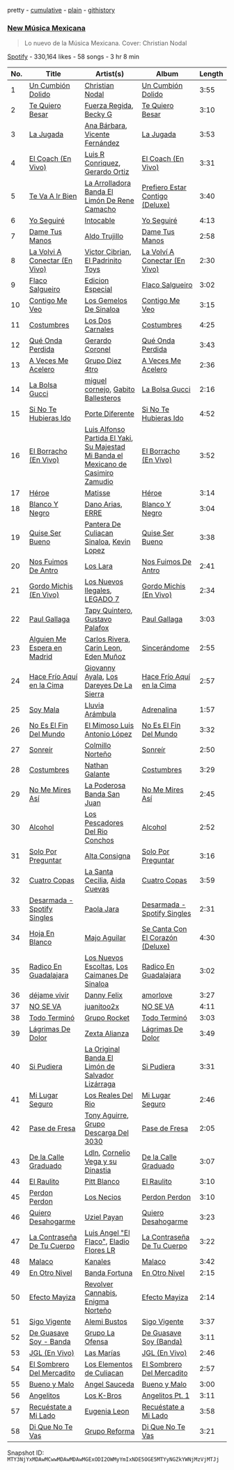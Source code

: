 pretty - [cumulative](/playlists/cumulative/37i9dQZF1DX6Adf5JEwIPs.md) - [plain](/playlists/plain/37i9dQZF1DX6Adf5JEwIPs) - [githistory](https://github.githistory.xyz/mackorone/spotify-playlist-archive/blob/main/playlists/plain/37i9dQZF1DX6Adf5JEwIPs)

### [New Música Mexicana](https://open.spotify.com/playlist/37i9dQZF1DX6Adf5JEwIPs)

> Lo nuevo de la Música Mexicana\. Cover: Christian Nodal

[Spotify](https://open.spotify.com/user/spotify) - 330,164 likes - 58 songs - 3 hr 8 min

| No. | Title | Artist(s) | Album | Length |
|---|---|---|---|---|
| 1 | [Un Cumbión Dolido](https://open.spotify.com/track/7uZ5C69LskNw0B4szvVWI5) | [Christian Nodal](https://open.spotify.com/artist/0XwVARXT135rw8lyw1EeWP) | [Un Cumbión Dolido](https://open.spotify.com/album/7nCJIsXrNGI0Ya2v1jmWzK) | 3:55 |
| 2 | [Te Quiero Besar](https://open.spotify.com/track/3iwKWIaEZ5jafPYZZSCDLz) | [Fuerza Regida](https://open.spotify.com/artist/0ys2OFYzWYB5hRDLCsBqxt), [Becky G](https://open.spotify.com/artist/4obzFoKoKRHIphyHzJ35G3) | [Te Quiero Besar](https://open.spotify.com/album/3nzB6RJLeWrgaATXF5ZIkr) | 3:10 |
| 3 | [La Jugada](https://open.spotify.com/track/1wpYlTOjnNjg4NFOSfEZAQ) | [Ana Bárbara](https://open.spotify.com/artist/43qxAkuKFB6fMNSeS5dO7Z), [Vicente Fernández](https://open.spotify.com/artist/4PPoI9LuYeFX8V674Z1R6l) | [La Jugada](https://open.spotify.com/album/0BHbOtxdDJrsNYIYNZpvNj) | 3:53 |
| 4 | [El Coach \(En Vivo\)](https://open.spotify.com/track/3QS5Z1l9keZLelGpmnsSBl) | [Luis R Conriquez](https://open.spotify.com/artist/0pePYDrJGk8gqMRbXrLJC8), [Gerardo Ortiz](https://open.spotify.com/artist/4J13m9IZh03PEhoxAxRhXO) | [El Coach \(En Vivo\)](https://open.spotify.com/album/5GrA7aAr5CK4BjIKybsShe) | 3:31 |
| 5 | [Te Va A Ir Bien](https://open.spotify.com/track/7nHD3IwYISHWeX946ZBUhp) | [La Arrolladora Banda El Limón De Rene Camacho](https://open.spotify.com/artist/5bSfBBCxY8QAk4Pifveisz) | [Prefiero Estar Contigo \(Deluxe\)](https://open.spotify.com/album/0RyJXHmyxfV0JlTonmmAyx) | 3:40 |
| 6 | [Yo Seguiré](https://open.spotify.com/track/0wCmsxdleZ6Bx1wnbASzPT) | [Intocable](https://open.spotify.com/artist/108moq3rq6bm1M4Ypz0J02) | [Yo Seguiré](https://open.spotify.com/album/2Kgdp5hOSOKuk7X1K1yytR) | 4:13 |
| 7 | [Dame Tus Manos](https://open.spotify.com/track/2y4i3oq7fHK4JxWwtzVIKA) | [Aldo Trujillo](https://open.spotify.com/artist/0l6WgSoqo4UqeuXFKnTQRu) | [Dame Tus Manos](https://open.spotify.com/album/3VQA1Uq7oua1QDuFZt3ExH) | 2:58 |
| 8 | [La Volvi A Conectar \(En Vivo\)](https://open.spotify.com/track/2jxUxtFvkIaJ0FYJ5VzHNL) | [Victor Cibrian](https://open.spotify.com/artist/1iXdpCz3AeLEAvzqeNodt8), [El Padrinito Toys](https://open.spotify.com/artist/04mzq9GH08zOBRdV2gzmXm) | [La Volví A Conectar \(En Vivo\)](https://open.spotify.com/album/4svIi2hRw9RTqu6Ztu72OT) | 2:30 |
| 9 | [Flaco Salgueiro](https://open.spotify.com/track/26gjboIAI5bQevZS7aRg8C) | [Edicion Especial](https://open.spotify.com/artist/7DkseLyOZrdRjCuoWFtqFi) | [Flaco Salgueiro](https://open.spotify.com/album/4qM2J7FwcX2wCo1hxZEH10) | 3:02 |
| 10 | [Contigo Me Veo](https://open.spotify.com/track/7LMMzvDbCVyKu3gF1uR9A5) | [Los Gemelos De Sinaloa](https://open.spotify.com/artist/1Zkxm1dM3HI3QkTmxUEVQA) | [Contigo Me Veo](https://open.spotify.com/album/08zbwNKwS5DfmPRgDBTcQW) | 3:15 |
| 11 | [Costumbres](https://open.spotify.com/track/1UuZhqr2jiTvYXr1WaaEc2) | [Los Dos Carnales](https://open.spotify.com/artist/25UNJbwGZSQKvz5cPLWlv3) | [Costumbres](https://open.spotify.com/album/4VfbYt5ZLYmVsTAeNhCA1O) | 4:25 |
| 12 | [Qué Onda Perdida](https://open.spotify.com/track/3TjLFavKPwuvXk5xnxPlEk) | [Gerardo Coronel](https://open.spotify.com/artist/6JoYL9QYbdgPb6EuE5J2pC) | [Qué Onda Perdida](https://open.spotify.com/album/2XIMzHRF6bkv81iGbkvcQN) | 3:43 |
| 13 | [A Veces Me Acelero](https://open.spotify.com/track/7nOIaI6s21Tie0lQmu0lfv) | [Grupo Diez 4tro](https://open.spotify.com/artist/6ubJLRTVzomuWIScbguoSY) | [A Veces Me Acelero](https://open.spotify.com/album/2gAKw1ufXAC4JOQ9EkDNGx) | 2:36 |
| 14 | [La Bolsa Gucci](https://open.spotify.com/track/7KBTLsYW2sI42vdlVP079C) | [miguel cornejo](https://open.spotify.com/artist/67s0oOKE73W45e5UawllhS), [Gabito Ballesteros](https://open.spotify.com/artist/6Sbl0NT50roqWvy746MfVf) | [La Bolsa Gucci](https://open.spotify.com/album/1LMGPTkDnylJGOiojhF11C) | 2:16 |
| 15 | [Si No Te Hubieras Ido](https://open.spotify.com/track/6R5QRhLTTk2KetYpu6H5O7) | [Porte Diferente](https://open.spotify.com/artist/1OZhgL2E9qx49PhVzWRcuf) | [Si No Te Hubieras Ido](https://open.spotify.com/album/2ZOR1A4L2hCEiyXnx6DImD) | 4:52 |
| 16 | [El Borracho \(En Vivo\)](https://open.spotify.com/track/1evaAZr2Y7AB8tMwVnPuVO) | [Luis Alfonso Partida El Yaki](https://open.spotify.com/artist/5l6N2hoIaP7snXdjnCULvk), [Su Majestad Mi Banda el Mexicano de Casimiro Zamudio](https://open.spotify.com/artist/6xpqO0zJHdy9pGoY7u0G8u) | [El Borracho \(En Vivo\)](https://open.spotify.com/album/1aBYwSTMQCW5LXLbFHF0m9) | 3:52 |
| 17 | [Héroe](https://open.spotify.com/track/2cL9vIzUcEAO8AnKsnGMgV) | [Matisse](https://open.spotify.com/artist/77aLk6J8ofnVxa1eXK9jiU) | [Héroe](https://open.spotify.com/album/0beJjSyTevTUUFjiuSWcRK) | 3:14 |
| 18 | [Blanco Y Negro](https://open.spotify.com/track/3h5BJzVXakNbLvKY3oqNKd) | [Dano Arias](https://open.spotify.com/artist/1AiUJjP4nxM9KIqsFjxMVT), [ERRE](https://open.spotify.com/artist/5OugQZ3PqgRofo9mtzVYN3) | [Blanco Y Negro](https://open.spotify.com/album/4tjuJwbsp4c8zMFUErJpqR) | 3:04 |
| 19 | [Quise Ser Bueno](https://open.spotify.com/track/7MAPPJtHY6ufnyhi6OexMu) | [Pantera De Culiacan Sinaloa](https://open.spotify.com/artist/0mRXQOJkMRuEgfF345LOZ0), [Kevin Lopez](https://open.spotify.com/artist/0ZzYMp49RXtrF29cEngFFJ) | [Quise Ser Bueno](https://open.spotify.com/album/19kg4sH9AsYEu3oIuuBkcf) | 3:38 |
| 20 | [Nos Fuimos De Antro](https://open.spotify.com/track/3cbMEqoaeXow9SavSQJXoK) | [Los Lara](https://open.spotify.com/artist/0GUkPki3DpCkvKDxIKpaI4) | [Nos Fuimos De Antro](https://open.spotify.com/album/0DTWzfgAoVwa3i2ATwP0ur) | 2:41 |
| 21 | [Gordo Michis \(En Vivo\)](https://open.spotify.com/track/5sak5bVVVKx6M0uqVu7qGb) | [Los Nuevos Ilegales](https://open.spotify.com/artist/0dAcy3ayJIW98jdHTacqac), [LEGADO 7](https://open.spotify.com/artist/7yCGrS6Xh3UngvY6Ad5sMJ) | [Gordo Michis \(En Vivo\)](https://open.spotify.com/album/31oHGBQLvNZUgagcK5b7LB) | 2:34 |
| 22 | [Paul Gallaga](https://open.spotify.com/track/5SW71Rw9qJQvy6QLVctg5h) | [Tapy Quintero](https://open.spotify.com/artist/1CTYCiBGcZTsZBzYoa4pxM), [Gustavo Palafox](https://open.spotify.com/artist/4sFGEHs1ufSWEmfpTDm3DM) | [Paul Gallaga](https://open.spotify.com/album/2PisFqKeu1mpgRRYLTk9hV) | 3:03 |
| 23 | [Alguien Me Espera en Madrid](https://open.spotify.com/track/4EffpCSd0574GIKF9eKOUl) | [Carlos Rivera](https://open.spotify.com/artist/39yVoqm6sYFvvqF1RciUVf), [Carin Leon](https://open.spotify.com/artist/66ihevNkSYNzRAl44dx6jJ), [Eden Muñoz](https://open.spotify.com/artist/1gJdf4Yybu4X5A2xYV3NMV) | [Sincerándome](https://open.spotify.com/album/3m7RgFTpgegZrhETayZOA7) | 2:55 |
| 24 | [Hace Frío Aquí en la Cima](https://open.spotify.com/track/538jDVyGwrsKBWV4TjIgcL) | [Giovanny Ayala](https://open.spotify.com/artist/0OmIOUU8SceGFVrqrEm70j), [Los Dareyes De La Sierra](https://open.spotify.com/artist/1ZMJSCQw8DIefcLb1FIpY0) | [Hace Frío Aquí en la Cima](https://open.spotify.com/album/1RpdlGnhty9ymIv72o0EGw) | 2:57 |
| 25 | [Soy Mala](https://open.spotify.com/track/10pyLImhmwLQcl3G4ahJZB) | [Lluvia Arámbula](https://open.spotify.com/artist/1GNHRCTZBHUf8rYfPTjT92) | [Adrenalina](https://open.spotify.com/album/4806StxcG6kpJXdGwMH9Tc) | 1:57 |
| 26 | [No Es El Fin Del Mundo](https://open.spotify.com/track/6MMhrRXFLmIittFhfNksPn) | [El Mimoso Luis Antonio López](https://open.spotify.com/artist/7AUgYiThuW80zSOwY7Ub2g) | [No Es El Fin Del Mundo](https://open.spotify.com/album/6caP9TmL2aASQWY9q7972I) | 3:32 |
| 27 | [Sonreír](https://open.spotify.com/track/4fMevGQ4np44M1OK88Nv5U) | [Colmillo Norteño](https://open.spotify.com/artist/5YvrXxWXf9n9enAV8HHZSN) | [Sonreír](https://open.spotify.com/album/2eNHJfFp2JjQIDAI4k5aq3) | 2:50 |
| 28 | [Costumbres](https://open.spotify.com/track/0BdFxosvp9aKbDshbC95vM) | [Nathan Galante](https://open.spotify.com/artist/0mYDDBNR5KCRC68CkmeOJB) | [Costumbres](https://open.spotify.com/album/0HCNenSs0hDje4ohmjKMeT) | 3:29 |
| 29 | [No Me Mires Así](https://open.spotify.com/track/0KAriPAvH7g4xrTrjvI5rd) | [La Poderosa Banda San Juan](https://open.spotify.com/artist/3U1u6ytK0DaM89dqiVxB0u) | [No Me Mires Así](https://open.spotify.com/album/6GeiFac3GbqLEIWwxYYRXe) | 2:45 |
| 30 | [Alcohol](https://open.spotify.com/track/2YVwcSD0QZxQjeZvMVVkv1) | [Los Pescadores Del Rio Conchos](https://open.spotify.com/artist/3h88VTqRj3GbUd2W41ZY5U) | [Alcohol](https://open.spotify.com/album/5WFKVpaDdIlGwrDFQUXGYe) | 2:52 |
| 31 | [Solo Por Preguntar](https://open.spotify.com/track/6qyU3iqMTvr4FpSO2i6Xu3) | [Alta Consigna](https://open.spotify.com/artist/0DjAjUeZwSixK0dRwplBXb) | [Solo Por Preguntar](https://open.spotify.com/album/5ZditFs5OPmmeogH5e2Xi4) | 3:16 |
| 32 | [Cuatro Copas](https://open.spotify.com/track/61tGx5rUhzrt85uVxDqzof) | [La Santa Cecilia](https://open.spotify.com/artist/2FZrEn80eCoWrrkGXPLF0v), [Aida Cuevas](https://open.spotify.com/artist/5BOm3jiZCxwCXXJ0Hstubr) | [Cuatro Copas](https://open.spotify.com/album/2Q0z2joI0OzF4kLV1ty0gP) | 3:59 |
| 33 | [Desarmada \- Spotify Singles](https://open.spotify.com/track/2Sq8nivB0lT67tpg2xgIcG) | [Paola Jara](https://open.spotify.com/artist/6y4IOQcDIDg6I1OEKf2oJk) | [Desarmada \- Spotify Singles](https://open.spotify.com/album/4lzjjzwvPHCGW5LOWTQHih) | 2:31 |
| 34 | [Hoja En Blanco](https://open.spotify.com/track/410oSeukkBVpi4w8cAJfDy) | [Majo Aguilar](https://open.spotify.com/artist/77WEAaYIiO4SbK5IU9pWZP) | [Se Canta Con El Corazón \(Deluxe\)](https://open.spotify.com/album/1zTVZRbaClXtUAt9s6tdSg) | 4:30 |
| 35 | [Radico En Guadalajara](https://open.spotify.com/track/25mluHAkXrvgrlSfPj8Ltx) | [Los Nuevos Escoltas](https://open.spotify.com/artist/2ryWlZONvVzpU8Ql2hnwPm), [Los Caimanes De Sinaloa](https://open.spotify.com/artist/5VE6IinEVSwdQNqQIN8zAN) | [Radico En Guadalajara](https://open.spotify.com/album/71ipDGT05rCL2C9jIxlUfx) | 3:02 |
| 36 | [déjame vivir](https://open.spotify.com/track/087sEV24d6VtERT2aiW9T2) | [Danny Felix](https://open.spotify.com/artist/51pVYU9oIKHUb72Y0v8iVV) | [amorlove](https://open.spotify.com/album/2fr723OoqF6nYM0ucTIuQ8) | 3:27 |
| 37 | [NO SE VA](https://open.spotify.com/track/15zTvIhkmoEiCJU1dcagkd) | [juanitoo2x](https://open.spotify.com/artist/73URHaZxYQMyyiVqxKfBDf) | [NO SE VA](https://open.spotify.com/album/5z76Ks0UDPdGBXNwDbd3X4) | 4:11 |
| 38 | [Todo Terminó](https://open.spotify.com/track/0RrN2Vm2FXGhZQZRiFnG0U) | [Grupo Rocket](https://open.spotify.com/artist/5DcpgbwetMYJL7RFIUbRsV) | [Todo Terminó](https://open.spotify.com/album/0i0FRjgz2NCaN8s212Rcd4) | 3:03 |
| 39 | [Lágrimas De Dolor](https://open.spotify.com/track/62BFMRJTwMV0ID8Svk3rLD) | [Zexta Alianza](https://open.spotify.com/artist/2dMIA9Z9kAwjqHptVnccGX) | [Lágrimas De Dolor](https://open.spotify.com/album/7ltR6C6ExOrExTTkZlRAmY) | 3:49 |
| 40 | [Si Pudiera](https://open.spotify.com/track/7sjjwdWVgR08hqeS0NubhM) | [La Original Banda El Limón de Salvador Lizárraga](https://open.spotify.com/artist/2ghByd8ucnRTWceSAnAZ0G) | [Si Pudiera](https://open.spotify.com/album/1CZU0kfZuHLUXm3qMxHAp8) | 3:31 |
| 41 | [Mi Lugar Seguro](https://open.spotify.com/track/6DNmkuQgl7qNdWKRmNPGI0) | [Los Reales Del Rio](https://open.spotify.com/artist/4kNePvgiofm21MEs9fL7Yc) | [Mi Lugar Seguro](https://open.spotify.com/album/322tfMVUK6G6DHH30mifP4) | 2:46 |
| 42 | [Pase de Fresa](https://open.spotify.com/track/4mXWMZYUaqPvtqAfBURALv) | [Tony Aguirre](https://open.spotify.com/artist/6twEaJ9RPRYiCmWapjG8xh), [Grupo Descarga Del 3030](https://open.spotify.com/artist/7b5a0FZafkLHB56YkKZHAL) | [Pase de Fresa](https://open.spotify.com/album/4eHyjvTxr6ccvh6WllVeQY) | 2:05 |
| 43 | [De la Calle Graduado](https://open.spotify.com/track/7BohzfINUZAuv0m1o1xA1u) | [Ldln](https://open.spotify.com/artist/6zUohwxj78LtEvlXR4T8fU), [Cornelio Vega y su Dinastia](https://open.spotify.com/artist/3xNhaqwvNIAP57dWgMTP1d) | [De la Calle Graduado](https://open.spotify.com/album/4Wigj9epF6591J47RiM58Z) | 3:07 |
| 44 | [El Raulito](https://open.spotify.com/track/0T8psfzHptYOA1GHDBqgbx) | [Pitt Blanco](https://open.spotify.com/artist/30gIMGuXt3QKpyVQHhJc8o) | [El Raulito](https://open.spotify.com/album/4ZqXlZBnogGgyyX7XdxqsD) | 3:10 |
| 45 | [Perdon Perdon](https://open.spotify.com/track/3hj4BrNPg1N6fv7zPGaKGA) | [Los Necios](https://open.spotify.com/artist/2ksSO9pB8GaQfmzO3dhRaF) | [Perdon Perdon](https://open.spotify.com/album/5o5UpMFTyu1uxYSriD7bud) | 3:10 |
| 46 | [Quiero Desahogarme](https://open.spotify.com/track/6Lk6qPdxcmVIzkyQ3DEqm6) | [Uziel Payan](https://open.spotify.com/artist/1mUJ5FdyqTx1UewE6z6imQ) | [Quiero Desahogarme](https://open.spotify.com/album/3TJpgCBOO6vQjniSvQbJTq) | 3:23 |
| 47 | [La Contraseña De Tu Cuerpo](https://open.spotify.com/track/0JGxubIP9h6x5JDYUzyrTH) | [Luis Angel "El Flaco"](https://open.spotify.com/artist/4kJ2OBSNasUA4yOT5NCfCl), [Eladio Flores LR](https://open.spotify.com/artist/79L55hJR2nKHrFkWbJO0RG) | [La Contraseña De Tu Cuerpo](https://open.spotify.com/album/1ODDDgLFksy7YfvDvaqAXp) | 3:22 |
| 48 | [Malaco](https://open.spotify.com/track/74GetRMsht7rOBexp5HNWB) | [Kanales](https://open.spotify.com/artist/6tV9ApzzUMjXsFNHpgZmvA) | [Malaco](https://open.spotify.com/album/2Vv23m5o3hm9ztGpVu9RuE) | 3:42 |
| 49 | [En Otro Nivel](https://open.spotify.com/track/1ZWmNUqIiOIGJb867pARrl) | [Banda Fortuna](https://open.spotify.com/artist/7tdLl1TJQ80SBEBGN8r0AY) | [En Otro Nivel](https://open.spotify.com/album/2IdacaCoHtUNfYdstmD9jo) | 2:15 |
| 50 | [Efecto Mayiza](https://open.spotify.com/track/2qYHV61tehcresLu1y9NJy) | [Revolver Cannabis](https://open.spotify.com/artist/7a3g8JUF8iipgP1BCEsm4I), [Enigma Norteño](https://open.spotify.com/artist/3441uYrkzgTWwjXLd13R0U) | [Efecto Mayiza](https://open.spotify.com/album/6PzDuYmeAGb7nQFTIvJsfn) | 2:14 |
| 51 | [Sigo Vigente](https://open.spotify.com/track/7nXCqGUKaHvlp7sfU710pl) | [Alemi Bustos](https://open.spotify.com/artist/0llOGBcrHCKcZrw8mmdDkF) | [Sigo Vigente](https://open.spotify.com/album/5e4UoYWJctlZpUsMgmC9hi) | 3:37 |
| 52 | [De Guasave Soy \- Banda](https://open.spotify.com/track/6fk3qVEnpOWLqU4LgrzSVL) | [Grupo La Ofensa](https://open.spotify.com/artist/1Ow4DlxoR4fhB0asyF7I3I) | [De Guasave Soy \(Banda\)](https://open.spotify.com/album/3FGiGyQy0YdlSKea91JU5o) | 3:11 |
| 53 | [JGL \(En Vivo\)](https://open.spotify.com/track/4FzRo5Y4DbzFR0fLS8yUj4) | [Las Marías](https://open.spotify.com/artist/1BsFNAYZkEx6rvQJH4sN6w) | [JGL \(En Vivo\)](https://open.spotify.com/album/4PLBipDpht78qYtb1j7msz) | 2:46 |
| 54 | [El Sombrero Del Mercadito](https://open.spotify.com/track/0A22ZsBBqLDM8qnqlvXjXQ) | [Los Elementos de Culiacan](https://open.spotify.com/artist/21Plz7ujtVKM3kx6zX4eNq) | [El Sombrero Del Mercadito](https://open.spotify.com/album/63BFkVslnXUFMBffS7JtgF) | 2:57 |
| 55 | [Bueno y Malo](https://open.spotify.com/track/1NfoiOlzztzJA4twgMi2X4) | [Angel Sauceda](https://open.spotify.com/artist/7aeVRZsc7JRvt7QrMa3CJP) | [Bueno y Malo](https://open.spotify.com/album/4tQMdHH8wQHRHwme6KACFe) | 3:00 |
| 56 | [Angelitos](https://open.spotify.com/track/0fI5ZikwAGf9a9ghvDcXgZ) | [Los K\-Bros](https://open.spotify.com/artist/6t0pW5dxdrPbrqnCK4sQ2f) | [Angelitos Pt\. 1](https://open.spotify.com/album/53YPLsCDz7sHSdBiNbHR1c) | 3:11 |
| 57 | [Recuéstate a Mi Lado](https://open.spotify.com/track/7rNguSZGjxKIUumzoK2wVr) | [Eugenia Leon](https://open.spotify.com/artist/4rb77bUYfTSu6Hkb9Oar8y) | [Recuéstate a Mi Lado](https://open.spotify.com/album/6suc6iRXTXsTNQI0jf0IXy) | 3:58 |
| 58 | [Di Que No Te Vas](https://open.spotify.com/track/7ufYLRWecBGonzz8IbmkQV) | [Grupo Reforma](https://open.spotify.com/artist/36plgtiiVchisCBZoq8Bo4) | [Di Que No Te Vas](https://open.spotify.com/album/6O0ogUddDEOKSAodj2Hdb0) | 3:21 |

Snapshot ID: `MTY3NjYxMDAwMCwwMDAwMDAwMGExODI2OWMyYmIxNDE5OGE5MTYyNGZkYWNjMzVjMTJj`

